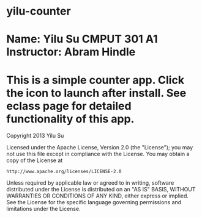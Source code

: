 yilu-counter
========================
Name: Yilu Su
CMPUT 301  A1
Instructor: Abram Hindle
========================
This is a simple counter app. Click the icon to launch after install. 
See eclass page for detailed functionality of this app.
========================
Copyright 2013 Yilu Su

Licensed under the Apache License, Version 2.0 (the "License");
you may not use this file except in compliance with the License.
You may obtain a copy of the License at

    http://www.apache.org/licenses/LICENSE-2.0

Unless required by applicable law or agreed to in writing, software
distributed under the License is distributed on an "AS IS" BASIS,
WITHOUT WARRANTIES OR CONDITIONS OF ANY KIND, either express or implied.
See the License for the specific language governing permissions and
limitations under the License.

